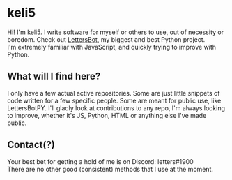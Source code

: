 # keli5
Hi! I'm keli5. I write software for myself or others to use, out of necessity or boredom. Check out [LettersBot](https://github.com/keli5/lettersbotpy), my biggest and best Python project.<br>I'm extremely familiar with JavaScript, and quickly trying to improve with Python.

## What will I find here?
I only have a few actual active repositories. Some are just little snippets of code written for a few specific people. Some are meant for public use, like LettersBotPY. I'll gladly look at contributions to any repo, I'm always looking to improve, whether it's JS, Python, HTML or anything else I've made public.

## Contact(?)
Your best bet for getting a hold of me is on Discord: letters#1900<br>
There are no other good (consistent) methods that I use at the moment.
